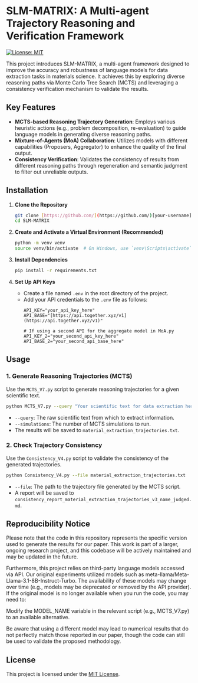 # SLM-MATRIX: A Multi-agent Trajectory Reasoning and Verification Framework

[![License: MIT](https://img.shields.io/badge/License-MIT-yellow.svg)](https://opensource.org/licenses/MIT)


This project introduces SLM-MATRIX, a multi-agent framework designed to improve the accuracy and robustness of language models for data extraction tasks in materials science. It achieves this by exploring diverse reasoning paths via Monte Carlo Tree Search (MCTS) and leveraging a consistency verification mechanism to validate the results.

## Key Features

* **MCTS-based Reasoning Trajectory Generation**: Employs various heuristic actions (e.g., problem decomposition, re-evaluation) to guide language models in generating diverse reasoning paths.
* **Mixture-of-Agents (MoA) Collaboration**: Utilizes models with different capabilities (Proposers, Aggregator) to enhance the quality of the final output.
* **Consistency Verification**: Validates the consistency of results from different reasoning paths through regeneration and semantic judgment to filter out unreliable outputs.

## Installation

1.  **Clone the Repository**
    ```bash
    git clone [https://github.com/](https://github.com/)[your-username]/SLM-MATRIX.git
    cd SLM-MATRIX
    ```

2.  **Create and Activate a Virtual Environment (Recommended)**
    ```bash
    python -m venv venv
    source venv/bin/activate  # On Windows, use `venv\Scripts\activate`
    ```

3.  **Install Dependencies**
    ```bash
    pip install -r requirements.txt
    ```

4.  **Set Up API Keys**
    * Create a file named `.env` in the root directory of the project.
    * Add your API credentials to the `.env` file as follows:
        ```
        API_KEY="your_api_key_here"
        API_BASE="[https://api.together.xyz/v1](https://api.together.xyz/v1)"

        # If using a second API for the aggregate model in MoA.py
        API_KEY_2="your_second_api_key_here"
        API_BASE_2="your_second_api_base_here"
        ```

## Usage

### 1. Generate Reasoning Trajectories (MCTS)

Use the `MCTS_V7.py` script to generate reasoning trajectories for a given scientific text.

```bash
python MCTS_V7.py --query "Your scientific text for data extraction here..." --simulations 16 --depth 4
```
* `--query`: The raw scientific text from which to extract information.
* `--simulations`: The number of MCTS simulations to run.
* The results will be saved to `material_extraction_trajectories.txt`.

### 2. Check Trajectory Consistency

Use the `Consistency_V4.py` script to validate the consistency of the generated trajectories.

```bash
python Consistency_V4.py --file material_extraction_trajectories.txt
```
* `--file`: The path to the trajectory file generated by the MCTS script.
* A report will be saved to `consistency_report_material_extraction_trajectories_v3_name_judged.md`.


## Reproducibility Notice

Please note that the code in this repository represents the specific version used to generate the results for our paper. This work is part of a larger, ongoing research project, and this codebase will be actively maintained and may be updated in the future.

Furthermore, this project relies on third-party language models accessed via API. Our original experiments utilized models such as meta-llama/Meta-Llama-3.1-8B-Instruct-Turbo. The availability of these models may change over time (e.g., models may be deprecated or removed by the API provider). If the original model is no longer available when you run the code, you may need to:

Modify the MODEL_NAME variable in the relevant script (e.g., MCTS_V7.py) to an available alternative.

Be aware that using a different model may lead to numerical results that do not perfectly match those reported in our paper, though the code can still be used to validate the proposed methodology.


## License

This project is licensed under the [MIT License](LICENSE).